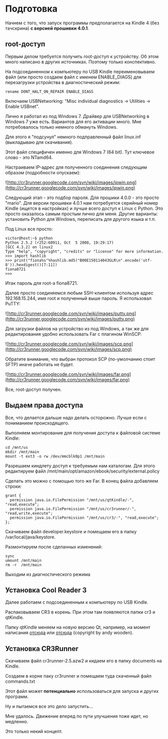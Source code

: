 # Подготовка #

Начнем с того, что запуск программы предполагается на Kindle 4 (без тачскрина) **с версией прошивки 4.0.1**.

## root-доступ ##

Первым делом требуется получить root-доступ к устройству. Об этом много написано в других источниках. Поэтому только конспективно.

На подсоединенном к компьютеру по USB Kindle переименовываем файл (или просто создаем файл с именем ENABLE\_DIAGS) для перезагрузки
устройства в диагностический режим:

```
rename DONT_HALT_ON_REPAIR ENABLE_DIAGS
```

Включаем USBNetworking: "Misc individual diagnostics -> Utilities -> Enable USBnet".

Лично я работал из под Windows 7. Драйвер для USBNetworking в Windows 7 уже есть. Вариантов для его активации много.
Мне потребовалось только немного обмануть Windows.

Для этого я "подсунул" немного подправленный файл linux.inf (выкладываю для скачивания).

Этот файл специфичен именно для Windows 7 (64 bit). Тут ключевое слово - это NTamd64.

Настраиваем IP-адрес для полученного соединения следующим образом (подробности опускаем):

![http://cr3runner.googlecode.com/svn/wiki/images/ipwin.png](http://cr3runner.googlecode.com/svn/wiki/images/ipwin.png)

Следующий этап - это подбор пароля. Для прошики 4.0.0 - это просто "mario". Для версии прошивки 4.0.1 нам потребуется серийный номер Kindle (ищется в настройках)
и лучше всего доступ к Linux с Python. Это просто оказалось самым простым лично для меня.
Другие варианты: установить Python для Windows, переписать для другого языка и т.п.

Под Linux все просто:

```
victor@host:~$ python
Python 2.5.2 (r252:60911, Oct  5 2008, 19:29:17)
[GCC 4.3.2] on linux2
Type "help", "copyright", "credits" or "license" for more information.
>>> import hashlib
>>> print("fiona%s"%hashlib.md5("B00E150114043GLR\n".encode('utf-8')).hexdigest()[7:11])
fiona8721
>>>
```

Итак пароль для root-а fiona8721.

Далее просто соединяемся любым SSH-клиентом используя адрес 192.168.15.244, имя root и полученный выше пароль. Я использовал PuTTY:

![http://cr3runner.googlecode.com/svn/wiki/images/putty.png](http://cr3runner.googlecode.com/svn/wiki/images/putty.png)

Для загрузки файлов на устройство из под Windows, а так же для редактирования удобно использовать Far c плагином WinSCP:

![http://cr3runner.googlecode.com/svn/wiki/images/scp.png](http://cr3runner.googlecode.com/svn/wiki/images/scp.png)

Обратите внимание, что выбран протокол SCP (по-умолчанию стоит SFTP) иначе работать не будет.

![http://cr3runner.googlecode.com/svn/wiki/images/far.png](http://cr3runner.googlecode.com/svn/wiki/images/far.png)

Все, root-доступ получен.

## Выдаем права доступа ##

Все, что делается дальше надо делать осторожно. Лучше если с пониманием происходящего.

Выполняем монтирование для получения доступа к файловой системе Kindle:

```
cd /mnt/us
mkdir /mnt/main
mount -t ext3 -o rw /dev/mmcblk0p1 /mnt/main
```

Разрешаем киндлету доступ к требуемым нам каталогам. Для этого редактируем файл /mnt/main/opt/amazon/ebook/security/external.policy

Сделать это можно с помощью того же Far. В конец файла добавляем строки:

```
grant {
  permission java.io.FilePermission "/mnt/us/qtKindle/-", "read,execute";
  permission java.io.FilePermission "/mnt/us/cr3runner/-", "read,write,execute";
  permission java.io.FilePermission "/mnt/us/cr3/-", "read,execute";
};
```

Скачиваем файл developer.keystore и помещаем его в папку /var/local/java/keystore.

Размонтируем после сделанных изменений:

```
sync
umount /mnt/main
rm -r  /mnt/main
```

Выходим из диагностического режима

## Установка Cool Reader 3 ##

Далее работаем с подсоединенным к компьютеру по USB Kindle.

Распаковываем CR3 в корень. При этом там появляются папки cr3 и qtKindle.

Папку qtKindle меняем на новую версию Qt, например, на момент написания [отсюда](http://www.mediafire.com/?qzdy7xdi550pd6s) или [отсюда](http://narod.ru/disk/38773397001/qtKindle_k3_k4.zip.html) (copyright by andy wooden).

## Установка CR3Runner ##

Скачиваем файл cr3runner-2.5.azw2 и кидаем его в папку documents на Kindle.

Создаем в корне паку cr3runner и помещаем туда скаченный файл commands.txt

Этот файл может **потенциально** использоваться для запуска и других программ.

Ну и пытаемся все это дело запустить...

Мне удалось. Движение вперед по пути улучшения тоже идет, но медленно.

Это только некий концепт.